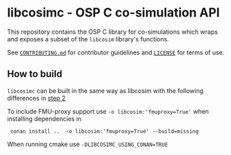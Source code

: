 libcosimc - OSP C co-simulation API
===================================
 
This repository contains the OSP C library for co-simulations which wraps and exposes a subset of the `libcosim` 
library's functions.
   
See [`CONTRIBUTING.md`] for contributor guidelines and [`LICENSE`] for
terms of use.
 
 
How to build
------------

`libcosimc` can be built in the same way as libcosim with the following differences in [step 2]

To include FMU-proxy support use `-o libcosim:'fmuproxy=True'` when installing dependencies in 
     
     conan install ..  -o libcosim:'fmuproxy=True' --build=missing
     
When running cmake use `-DLIBCOSIMC_USING_CONAN=TRUE`
 
[`CONTRIBUTING.md`]: ./CONTRIBUTING.md
[`LICENSE`]: ./LICENSE
[Step 2]: https://github.com/open-simulation-platform/libcosim#step-2-prepare-build-system
